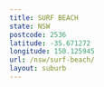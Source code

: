 ```yaml
---
title: SURF BEACH
state: NSW
postcode: 2536
latitude: -35.671272
longitude: 150.125945
url: /nsw/surf-beach/
layout: suburb
---
```

